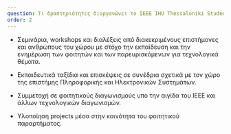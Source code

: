 ```yaml
---
question: Τι δραστηριότητες διοργανώνει το IEEE IHU Thessaloniki Student Branch;
order: 2
---
```

  - Σεμινάρια, workshops και διαλέξεις από διακεκριμένους επιστήμονες και ανθρώπους του χώρου με στόχο την εκπαίδευση και την ενημέρωση των φοιτητών και των παρευρισκόμενων για τεχνολογικά θέματα.


  - Εκπαιδευτικά ταξίδια και επισκέψεις σε συνέδρια σχετικά με τον χώρο της επιστήμης Πληροφορικής και Ηλεκτρονικών Συστημάτων.


  - Συμμετοχή σε φοιτητικούς διαγωνισμούς υπο την αιγίδα του IEEE και άλλων τεχνολογικών διαγωνισμών.


  - Υλοποίηση projects μέσα στην κοινότητα του φοιτητικού παραρτήματος.